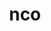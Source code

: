 ---
title: "nco"
layout: cache
categories: [package, develop]
meta: {"compilers": ["cce@18.0.0", "gcc@11.4.0", "intel-oneapi-compilers@2025.1.0"], "num_specs": 41, "num_specs_by_stack": {"e4s": 8, "e4s-cray-rhel": 16, "e4s-neoverse-v2": 8, "e4s-oneapi": 9, "root": 41}, "oss": ["rhel8", "ubuntu22.04"], "platforms": ["linux"], "stacks": ["e4s", "e4s-cray-rhel", "e4s-neoverse-v2", "e4s-oneapi", "root"], "targets": ["neoverse_v2", "x86_64_v3"], "versions": ["5.3.3"]}
spec_details: [{"compiler": "gcc@11.4.0", "hash": "2njid45baons4wzysqe4wydac2ray2gp", "os": "ubuntu22.04", "platform": "linux", "size": "-", "stacks": ["e4s-neoverse-v2", "root"], "target": "neoverse_v2", "variants": ["build_system=autotools", "~doc", "+openmp"], "versions": ["5.3.3"]}, {"compiler": "cce@18.0.0", "hash": "2ywzqyxiis7gmoy5orpy6o72cbcusaus", "os": "rhel8", "platform": "linux", "size": "-", "stacks": ["e4s-cray-rhel", "root"], "target": "x86_64_v3", "variants": ["build_system=autotools", "~doc", "+openmp"], "versions": ["5.3.3"]}, {"compiler": "gcc@11.4.0", "hash": "3dadqffwdxgy442jl4papbsocdqtocaq", "os": "ubuntu22.04", "platform": "linux", "size": "-", "stacks": ["e4s-neoverse-v2", "root"], "target": "neoverse_v2", "variants": ["build_system=autotools", "~doc", "+openmp"], "versions": ["5.3.3"]}, {"compiler": "gcc@11.4.0", "hash": "4fpisbtmuaccv5q6iif6v4vcyvc7q475", "os": "ubuntu22.04", "platform": "linux", "size": "-", "stacks": ["e4s", "root"], "target": "x86_64_v3", "variants": ["build_system=autotools", "~doc", "+openmp"], "versions": ["5.3.3"]}, {"compiler": "intel-oneapi-compilers@2025.1.0", "hash": "4revf7mdio4nenc5ns5zzhlabwzg3qyr", "os": "ubuntu22.04", "platform": "linux", "size": "-", "stacks": ["e4s-oneapi", "root"], "target": "x86_64_v3", "variants": ["build_system=autotools", "~doc", "+openmp"], "versions": ["5.3.3"]}, {"compiler": "intel-oneapi-compilers@2025.1.0", "hash": "4ugjdnyz2v33iavvj2umcamqvp64gwhg", "os": "ubuntu22.04", "platform": "linux", "size": "-", "stacks": ["e4s-oneapi", "root"], "target": "x86_64_v3", "variants": ["build_system=autotools", "~doc", "+openmp"], "versions": ["5.3.3"]}, {"compiler": "gcc@11.4.0", "hash": "52d3jyqdgozfq4nkpmkqcoy7zfid7avw", "os": "ubuntu22.04", "platform": "linux", "size": "-", "stacks": ["e4s", "root"], "target": "x86_64_v3", "variants": ["build_system=autotools", "~doc", "+openmp"], "versions": ["5.3.3"]}, {"compiler": "cce@18.0.0", "hash": "5pqza27kkyuju7ertm753pc555ny55re", "os": "rhel8", "platform": "linux", "size": "-", "stacks": ["e4s-cray-rhel", "root"], "target": "x86_64_v3", "variants": ["build_system=autotools", "~doc", "+openmp"], "versions": ["5.3.3"]}, {"compiler": "cce@18.0.0", "hash": "6llv5blof4dhneu4tncdgjnauh3b6tz7", "os": "rhel8", "platform": "linux", "size": "-", "stacks": ["e4s-cray-rhel", "root"], "target": "x86_64_v3", "variants": ["build_system=autotools", "~doc", "+openmp"], "versions": ["5.3.3"]}, {"compiler": "cce@18.0.0", "hash": "6s6dpy3nnmga4buxcpolwoxuq4wmhfck", "os": "rhel8", "platform": "linux", "size": "-", "stacks": ["e4s-cray-rhel", "root"], "target": "x86_64_v3", "variants": ["build_system=autotools", "~doc", "+openmp"], "versions": ["5.3.3"]}, {"compiler": "intel-oneapi-compilers@2025.1.0", "hash": "7clzz47wcnbse24nharqcn46v2l4yhe4", "os": "ubuntu22.04", "platform": "linux", "size": "-", "stacks": ["e4s-oneapi", "root"], "target": "x86_64_v3", "variants": ["build_system=autotools", "~doc", "+openmp"], "versions": ["5.3.3"]}, {"compiler": "gcc@11.4.0", "hash": "apfgmg5woe42reexs5b2wdny3bjzovum", "os": "ubuntu22.04", "platform": "linux", "size": "-", "stacks": ["e4s", "root"], "target": "x86_64_v3", "variants": ["build_system=autotools", "~doc", "+openmp"], "versions": ["5.3.3"]}, {"compiler": "cce@18.0.0", "hash": "axhhh6cgkc3x4leazhvode6usdqx5ehq", "os": "rhel8", "platform": "linux", "size": "-", "stacks": ["e4s-cray-rhel", "root"], "target": "x86_64_v3", "variants": ["build_system=autotools", "~doc", "+openmp"], "versions": ["5.3.3"]}, {"compiler": "cce@18.0.0", "hash": "cf6vjwmoz77uc7f7lfgb566pr3eqywlj", "os": "rhel8", "platform": "linux", "size": "-", "stacks": ["e4s-cray-rhel", "root"], "target": "x86_64_v3", "variants": ["build_system=autotools", "~doc", "+openmp"], "versions": ["5.3.3"]}, {"compiler": "intel-oneapi-compilers@2025.1.0", "hash": "cld2pq4jefsaxyvjft47n7veytz2ujpv", "os": "ubuntu22.04", "platform": "linux", "size": "-", "stacks": ["e4s-oneapi", "root"], "target": "x86_64_v3", "variants": ["build_system=autotools", "~doc", "+openmp"], "versions": ["5.3.3"]}, {"compiler": "intel-oneapi-compilers@2025.1.0", "hash": "fijqu67bif4jhzn4hi7tvwkzgoq4lilg", "os": "ubuntu22.04", "platform": "linux", "size": "-", "stacks": ["e4s-oneapi", "root"], "target": "x86_64_v3", "variants": ["build_system=autotools", "~doc", "+openmp"], "versions": ["5.3.3"]}, {"compiler": "gcc@11.4.0", "hash": "g7baq5pkmwxwrawvi2m3mcwjmoyp7klj", "os": "ubuntu22.04", "platform": "linux", "size": "-", "stacks": ["e4s-neoverse-v2", "root"], "target": "neoverse_v2", "variants": ["build_system=autotools", "~doc", "+openmp"], "versions": ["5.3.3"]}, {"compiler": "gcc@11.4.0", "hash": "gb6mrc7lrmb6e4spzrrsw45tns4hevx3", "os": "ubuntu22.04", "platform": "linux", "size": "-", "stacks": ["e4s", "root"], "target": "x86_64_v3", "variants": ["build_system=autotools", "~doc", "+openmp"], "versions": ["5.3.3"]}, {"compiler": "cce@18.0.0", "hash": "gibssm2eyan5nwhdtppruxbutdit4ujn", "os": "rhel8", "platform": "linux", "size": "-", "stacks": ["e4s-cray-rhel", "root"], "target": "x86_64_v3", "variants": ["build_system=autotools", "~doc", "+openmp"], "versions": ["5.3.3"]}, {"compiler": "intel-oneapi-compilers@2025.1.0", "hash": "i3pnnfgyjzsojof7seelxkrukz6a7rmw", "os": "ubuntu22.04", "platform": "linux", "size": "-", "stacks": ["e4s-oneapi", "root"], "target": "x86_64_v3", "variants": ["build_system=autotools", "~doc", "+openmp"], "versions": ["5.3.3"]}, {"compiler": "gcc@11.4.0", "hash": "ima7oubmq3n4s532yke2alx44woe5bao", "os": "ubuntu22.04", "platform": "linux", "size": "-", "stacks": ["e4s-neoverse-v2", "root"], "target": "neoverse_v2", "variants": ["build_system=autotools", "~doc", "+openmp"], "versions": ["5.3.3"]}, {"compiler": "gcc@11.4.0", "hash": "ju5nrlbzzsexzws7axz3xuqtsjoi2gdn", "os": "ubuntu22.04", "platform": "linux", "size": "-", "stacks": ["e4s", "root"], "target": "x86_64_v3", "variants": ["build_system=autotools", "~doc", "+openmp"], "versions": ["5.3.3"]}, {"compiler": "gcc@11.4.0", "hash": "lynpwgafhvtrivnefezp2qolt66pqvqi", "os": "ubuntu22.04", "platform": "linux", "size": "-", "stacks": ["e4s-neoverse-v2", "root"], "target": "neoverse_v2", "variants": ["build_system=autotools", "~doc", "+openmp"], "versions": ["5.3.3"]}, {"compiler": "gcc@11.4.0", "hash": "muxbn6rkzoqgajt5vmu4fdusohvopg4n", "os": "ubuntu22.04", "platform": "linux", "size": "-", "stacks": ["e4s-neoverse-v2", "root"], "target": "neoverse_v2", "variants": ["build_system=autotools", "~doc", "+openmp"], "versions": ["5.3.3"]}, {"compiler": "gcc@11.4.0", "hash": "qt3r5mn2o3rm4avnwepq3hlrmnfw3ysn", "os": "ubuntu22.04", "platform": "linux", "size": "-", "stacks": ["e4s-neoverse-v2", "root"], "target": "neoverse_v2", "variants": ["build_system=autotools", "~doc", "+openmp"], "versions": ["5.3.3"]}, {"compiler": "gcc@11.4.0", "hash": "rnbl6afqkungidpbu3jvpri4buvutxyg", "os": "ubuntu22.04", "platform": "linux", "size": "-", "stacks": ["e4s-neoverse-v2", "root"], "target": "neoverse_v2", "variants": ["build_system=autotools", "~doc", "+openmp"], "versions": ["5.3.3"]}, {"compiler": "cce@18.0.0", "hash": "shkdpqllzpotiuhkkbgokn6pvatlkj57", "os": "rhel8", "platform": "linux", "size": "-", "stacks": ["e4s-cray-rhel", "root"], "target": "x86_64_v3", "variants": ["build_system=autotools", "~doc", "+openmp"], "versions": ["5.3.3"]}, {"compiler": "cce@18.0.0", "hash": "udfi7k64lgr4jqsfbuzexa7kuog5xxsg", "os": "rhel8", "platform": "linux", "size": "-", "stacks": ["e4s-cray-rhel", "root"], "target": "x86_64_v3", "variants": ["build_system=autotools", "~doc", "+openmp"], "versions": ["5.3.3"]}, {"compiler": "cce@18.0.0", "hash": "uf5bb7oz4a4hlkf2wbqbiz6yvlmpstin", "os": "rhel8", "platform": "linux", "size": "-", "stacks": ["e4s-cray-rhel", "root"], "target": "x86_64_v3", "variants": ["build_system=autotools", "~doc", "+openmp"], "versions": ["5.3.3"]}, {"compiler": "intel-oneapi-compilers@2025.1.0", "hash": "uyaggghwdhv33s3ntv3kxx45kzljnycr", "os": "ubuntu22.04", "platform": "linux", "size": "-", "stacks": ["e4s-oneapi", "root"], "target": "x86_64_v3", "variants": ["build_system=autotools", "~doc", "+openmp"], "versions": ["5.3.3"]}, {"compiler": "cce@18.0.0", "hash": "widwop3vvwbuex7hsvemuejszg23dqyf", "os": "rhel8", "platform": "linux", "size": "-", "stacks": ["e4s-cray-rhel", "root"], "target": "x86_64_v3", "variants": ["build_system=autotools", "~doc", "+openmp"], "versions": ["5.3.3"]}, {"compiler": "cce@18.0.0", "hash": "wqj5uo5n2iwkqbfhp4xal3426paiphou", "os": "rhel8", "platform": "linux", "size": "-", "stacks": ["e4s-cray-rhel", "root"], "target": "x86_64_v3", "variants": ["build_system=autotools", "~doc", "+openmp"], "versions": ["5.3.3"]}, {"compiler": "gcc@11.4.0", "hash": "wqzva7l7t4mrdfyqcfxdgdekwcl5rl5v", "os": "ubuntu22.04", "platform": "linux", "size": "-", "stacks": ["e4s", "root"], "target": "x86_64_v3", "variants": ["build_system=autotools", "~doc", "+openmp"], "versions": ["5.3.3"]}, {"compiler": "intel-oneapi-compilers@2025.1.0", "hash": "wytmgstv64uhxtuoqd5dlcij3wmjnfuk", "os": "ubuntu22.04", "platform": "linux", "size": "-", "stacks": ["e4s-oneapi", "root"], "target": "x86_64_v3", "variants": ["build_system=autotools", "~doc", "+openmp"], "versions": ["5.3.3"]}, {"compiler": "gcc@11.4.0", "hash": "wzx3w7cvafgv5lh437rbt5hcki4tjcju", "os": "ubuntu22.04", "platform": "linux", "size": "-", "stacks": ["e4s", "root"], "target": "x86_64_v3", "variants": ["build_system=autotools", "~doc", "+openmp"], "versions": ["5.3.3"]}, {"compiler": "intel-oneapi-compilers@2025.1.0", "hash": "x2htembxint54nd2ldizasrmlme3vkn5", "os": "ubuntu22.04", "platform": "linux", "size": "-", "stacks": ["e4s-oneapi", "root"], "target": "x86_64_v3", "variants": ["build_system=autotools", "~doc", "+openmp"], "versions": ["5.3.3"]}, {"compiler": "cce@18.0.0", "hash": "xlhdo2jif6krszhqtxy7tozrewn3uuiq", "os": "rhel8", "platform": "linux", "size": "-", "stacks": ["e4s-cray-rhel", "root"], "target": "x86_64_v3", "variants": ["build_system=autotools", "~doc", "+openmp"], "versions": ["5.3.3"]}, {"compiler": "cce@18.0.0", "hash": "z3ij453bir2m6lnt5ckv7mp36ehzvpzh", "os": "rhel8", "platform": "linux", "size": "-", "stacks": ["e4s-cray-rhel", "root"], "target": "x86_64_v3", "variants": ["build_system=autotools", "~doc", "+openmp"], "versions": ["5.3.3"]}, {"compiler": "gcc@11.4.0", "hash": "zaoantvnbvm2kfa4vob2ev5kr3mhc5sk", "os": "ubuntu22.04", "platform": "linux", "size": "-", "stacks": ["e4s", "root"], "target": "x86_64_v3", "variants": ["build_system=autotools", "~doc", "+openmp"], "versions": ["5.3.3"]}, {"compiler": "cce@18.0.0", "hash": "zlm3xhblw5iiikrru7gsqsymhsfhy676", "os": "rhel8", "platform": "linux", "size": "-", "stacks": ["e4s-cray-rhel", "root"], "target": "x86_64_v3", "variants": ["build_system=autotools", "~doc", "+openmp"], "versions": ["5.3.3"]}, {"compiler": "cce@18.0.0", "hash": "zsuufgub6pud5wtgapt7b5x7xmjpwoge", "os": "rhel8", "platform": "linux", "size": "-", "stacks": ["e4s-cray-rhel", "root"], "target": "x86_64_v3", "variants": ["build_system=autotools", "~doc", "+openmp"], "versions": ["5.3.3"]}]
---